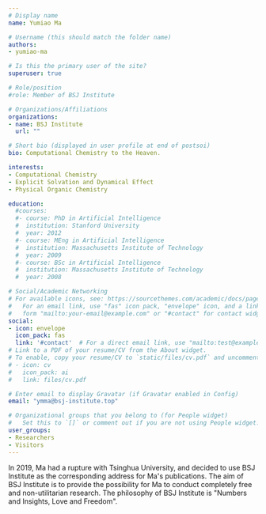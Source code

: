 ```yaml
---
# Display name
name: Yumiao Ma

# Username (this should match the folder name)
authors:
- yumiao-ma

# Is this the primary user of the site?
superuser: true

# Role/position
#role: Member of BSJ Institute

# Organizations/Affiliations
organizations:
- name: BSJ Institute
  url: ""

# Short bio (displayed in user profile at end of postsoi)
bio: Computational Chemistry to the Heaven.

interests:
- Computational Chemistry
- Explicit Solvation and Dynamical Effect
- Physical Organic Chemistry

education:
  #courses:
  #- course: PhD in Artificial Intelligence
  #  institution: Stanford University
  #  year: 2012
  #- course: MEng in Artificial Intelligence
  #  institution: Massachusetts Institute of Technology
  #  year: 2009
  #- course: BSc in Artificial Intelligence
  #  institution: Massachusetts Institute of Technology
  #  year: 2008

# Social/Academic Networking
# For available icons, see: https://sourcethemes.com/academic/docs/page-builder/#icons
#   For an email link, use "fas" icon pack, "envelope" icon, and a link in the
#   form "mailto:your-email@example.com" or "#contact" for contact widget.
social:
- icon: envelope
  icon_pack: fas
  link: '#contact'  # For a direct email link, use "mailto:test@example.org".
# Link to a PDF of your resume/CV from the About widget.
# To enable, copy your resume/CV to `static/files/cv.pdf` and uncomment the lines below.
# - icon: cv
#   icon_pack: ai
#   link: files/cv.pdf

# Enter email to display Gravatar (if Gravatar enabled in Config)
email: "ymma@bsj-institute.top"

# Organizational groups that you belong to (for People widget)
#   Set this to `[]` or comment out if you are not using People widget.
user_groups:
- Researchers
- Visitors
---
```


In 2019, Ma had a rupture with Tsinghua University, and decided to use BSJ Institute as the corresponding address for Ma's publications. The aim of BSJ Institute is to provide the possibility for Ma to conduct completely free and non-utilitarian research. The philosophy of BSJ Institute is "Numbers and Insights, Love and Freedom".

